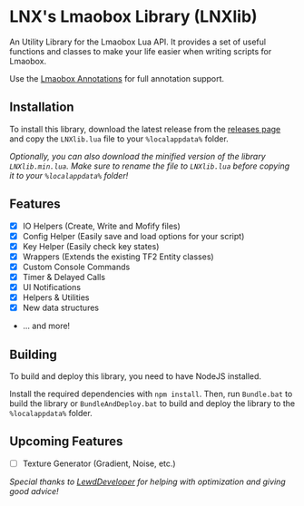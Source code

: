 # LNX's Lmaobox Library (LNXlib)

An Utility Library for the Lmaobox Lua API.
It provides a set of useful functions and classes to make your life easier when writing scripts for Lmaobox.

Use the [Lmaobox Annotations](https://github.com/LewdDeveloper/lmaobox-annotation) for full annotation support.

## Installation

To install this library, download the latest release from the [releases page](https://github.com/lnx00/Lmaobox-Library/releases/latest/) and copy the `LNXlib.lua` file to your `%localappdata%` folder.

_Optionally, you can also download the minified version of the library `LNXlib.min.lua`. Make sure to rename the file to `LNXlib.lua` before copying it to your `%localappdata%` folder!_

## Features

- [x] IO Helpers (Create, Write and Mofify files)
- [x] Config Helper (Easily save and load options for your script)
- [x] Key Helper (Easily check key states)
- [x] Wrappers (Extends the existing TF2 Entity classes)
- [x] Custom Console Commands
- [x] Timer & Delayed Calls
- [x] UI Notifications
- [x] Helpers & Utilities
- [x] New data structures
- ... and more!

## Building

To build and deploy this library, you need to have NodeJS installed.

Install the required dependencies with `npm install`.
Then, run `Bundle.bat` to build the library or `BundleAndDeploy.bat` to build and deploy the library to the `%localappdata%` folder.

## Upcoming Features

- [ ] Texture Generator (Gradient, Noise, etc.)

*Special thanks to [LewdDeveloper](https://github.com/LewdDeveloper) for helping with optimization and giving good advice!*
